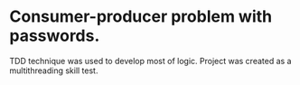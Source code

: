 Consumer-producer problem with passwords.
====================================

TDD technique was used to develop most of logic.
Project was created as a multithreading skill test.
